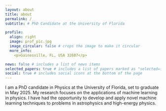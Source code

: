 ```yaml
---
layout: about
title: about
permalink: /
subtitle: # PhD Candidate at the University of Florida

profile:
  align: right
  image: prof_pic.jpg
  image_circular: false # crops the image to make it circular
  more_info:
    <p>Gainesville, FL, USA 32607</p>

news: false # includes a list of news items
selected_papers: true # includes a list of papers marked as "selected={true}"
social: true # includes social icons at the bottom of the page
---
```

I am a PhD candidate in Physics at the University of Florida, set to graduate in May 2025. My research focuses on the applications of machine learning in physics. I have had the opportunity to develop and apply novel machine learning techniques to problems in astrophysics and high-energy physics. 
